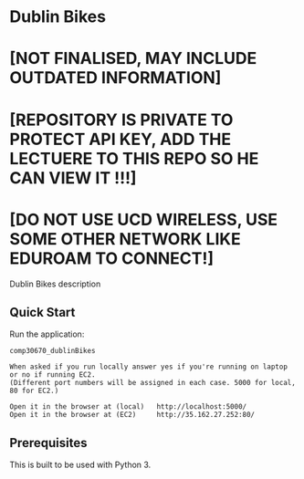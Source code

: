 # Dublin Bikes 
# [NOT FINALISED, MAY INCLUDE OUTDATED INFORMATION]
# [REPOSITORY IS PRIVATE TO PROTECT API KEY, ADD THE LECTUERE TO THIS REPO SO HE CAN VIEW IT !!!]
# [DO NOT USE UCD WIRELESS, USE SOME OTHER NETWORK LIKE EDUROAM TO CONNECT!]

Dublin Bikes description

## Quick Start

Run the application:

    comp30670_dublinBikes
    
    When asked if you run locally answer yes if you're running on laptop or no if running EC2. 
    (Different port numbers will be assigned in each case. 5000 for local, 80 for EC2.)
    
    Open it in the browser at (local)   http://localhost:5000/
    Open it in the browser at (EC2)     http://35.162.27.252:80/


## Prerequisites

This is built to be used with Python 3.
